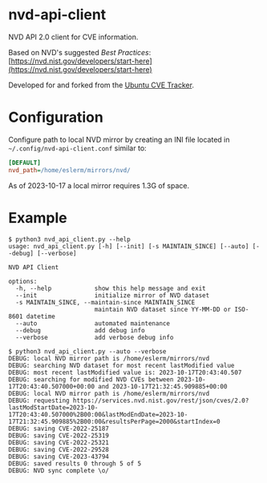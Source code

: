 # nvd-api-client

NVD API 2.0 client for CVE information.

Based on NVD's suggested *Best Practices*: [https://nvd.nist.gov/developers/start-here](https://nvd.nist.gov/developers/start-here)

Developed for and forked from the [Ubuntu CVE Tracker](https://git.launchpad.net/ubuntu-cve-tracker/tree/scripts/nvd_api_client.py).

# Configuration

Configure path to local NVD mirror by creating an INI file located in `~/.config/nvd-api-client.conf` similar to:

```ini
[DEFAULT]
nvd_path=/home/eslerm/mirrors/nvd/
```

As of 2023-10-17 a local mirror requires 1.3G of space.

# Example

```console
$ python3 nvd_api_client.py --help
usage: nvd_api_client.py [-h] [--init] [-s MAINTAIN_SINCE] [--auto] [--debug] [--verbose]

NVD API Client

options:
  -h, --help            show this help message and exit
  --init                initialize mirror of NVD dataset
  -s MAINTAIN_SINCE, --maintain-since MAINTAIN_SINCE
                        maintain NVD dataset since YY-MM-DD or ISO-8601 datetime
  --auto                automated maintenance
  --debug               add debug info
  --verbose             add verbose debug info
```
```console
$ python3 nvd_api_client.py --auto --verbose
DEBUG: local NVD mirror path is /home/eslerm/mirrors/nvd
DEBUG: searching NVD dataset for most recent lastModified value
DEBUG: most recent lastModified value is: 2023-10-17T20:43:40.507
DEBUG: searching for modified NVD CVEs between 2023-10-17T20:43:40.507000+00:00 and 2023-10-17T21:32:45.909885+00:00
DEBUG: local NVD mirror path is /home/eslerm/mirrors/nvd
DEBUG: requesting https://services.nvd.nist.gov/rest/json/cves/2.0?lastModStartDate=2023-10-17T20:43:40.507000%2B00:00&lastModEndDate=2023-10-17T21:32:45.909885%2B00:00&resultsPerPage=2000&startIndex=0
DEBUG: saving CVE-2022-25187
DEBUG: saving CVE-2022-25319
DEBUG: saving CVE-2022-25321
DEBUG: saving CVE-2022-29528
DEBUG: saving CVE-2023-43794
DEBUG: saved results 0 through 5 of 5
DEBUG: NVD sync complete \o/
```
